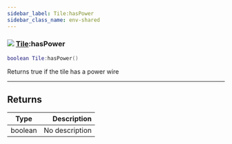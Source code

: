 ```yaml
---
sidebar_label: Tile:hasPower
sidebar_class_name: env-shared
---
```


### ![](/img/wiki/shared.png) [Tile](../tile/README.md):hasPower

```lua
boolean Tile:hasPower()
```

Returns true if the tile has a power wire<br/>

-----------------
## Returns

| Type   | Description |
| ------ | ----------: |
| boolean | No description |
